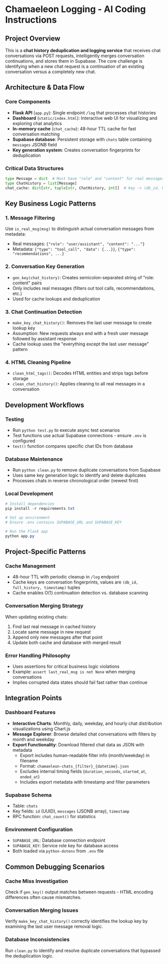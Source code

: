 # Chamaeleon Logging - AI Coding Instructions

## Project Overview
This is a **chat history deduplication and logging service** that receives chat conversations via POST requests, intelligently merges conversation continuations, and stores them in Supabase. The core challenge is identifying when a new chat request is a continuation of an existing conversation versus a completely new chat.

## Architecture & Data Flow

### Core Components
- **Flask API** (`app.py`): Single endpoint `/log` that processes chat histories
- **Dashboard** (`static/index.html`): Interactive web UI for visualizing and exploring chat analytics
- **In-memory cache** (`chat_cache`): 48-hour TTL cache for fast conversation matching
- **Supabase database**: Persistent storage with `chats` table containing `messages` JSONB field
- **Key generation system**: Creates conversation fingerprints for deduplication

### Critical Data Structures
```python
type Message = dict  # Must have "role" and "content" for real messages
type ChatHistory = list[Message]
chat_cache: dict[str, tuple[str, ChatHistory, int]]  # key -> (db_id, history, timestamp)
```

## Key Business Logic Patterns

### 1. Message Filtering
Use `is_real_msg(msg)` to distinguish actual conversation messages from metadata:
- Real messages: `{"role": "user/assistant", "content": "..."}`
- Metadata: `{"type": "tool_call", "data": {...}}`, `{"type": "recommendations", ...}`

### 2. Conversation Key Generation
- `gen_key(chat_history)`: Creates semicolon-separated string of "role: content" pairs
- Only includes real messages (filters out tool calls, recommendations, etc.)
- Used for cache lookups and deduplication

### 3. Chat Continuation Detection
- `make_key_chat_history()`: Removes the last user message to create lookup key
- Assumption: New requests always end with a fresh user message followed by assistant response
- Cache lookup uses the "everything except the last user message" pattern

### 4. HTML Cleaning Pipeline
- `clean_html_tags()`: Decodes HTML entities and strips tags before storage
- `clean_chat_history()`: Applies cleaning to all real messages in a conversation

## Development Workflows

### Testing
- Run `python test.py` to execute async test scenarios
- Test functions use actual Supabase connections - ensure `.env` is configured
- `test()` function compares specific chat IDs from database

### Database Maintenance
- Run `python clean.py` to remove duplicate conversations from Supabase
- Uses same key generation logic to identify and delete duplicates
- Processes chats in reverse chronological order (newest first)

### Local Development
```powershell
# Install dependencies
pip install -r requirements.txt

# Set up environment
# Ensure .env contains SUPABASE_URL and SUPABASE_KEY

# Run the Flask app
python app.py
```

## Project-Specific Patterns

### Cache Management
- 48-hour TTL with periodic cleanup in `/log` endpoint
- Cache keys are conversation fingerprints, values are `(db_id, full_history, timestamp)` tuples
- Cache enables O(1) continuation detection vs. database scanning

### Conversation Merging Strategy
When updating existing chats:
1. Find last real message in cached history
2. Locate same message in new request
3. Append only new messages after that point
4. Update both cache and database with merged result

### Error Handling Philosophy
- Uses assertions for critical business logic violations
- Example: `assert last_real_msg is not None` when merging conversations
- Implies corrupted data states should fail fast rather than continue

## Integration Points

### Dashboard Features
- **Interactive Charts**: Monthly, daily, weekday, and hourly chat distribution visualizations using Chart.js
- **Message Explorer**: Browse detailed chat conversations with filters by month and weekday
- **Export Functionality**: Download filtered chat data as JSON with metadata
  - Export includes human-readable filter info (month/weekday) in filename
  - Format: `chamaeleon-chats_{filter}_{datetime}.json`
  - Excludes internal timing fields (`duration_seconds`, `started_at`, `ended_at`)
  - Includes export metadata with timestamp and filter parameters

### Supabase Schema
- Table: `chats`
- Key fields: `id` (UUID), `messages` (JSONB array), `timestamp`
- RPC function: `chat_count()` for statistics

### Environment Configuration
- `SUPABASE_URL`: Database connection endpoint
- `SUPABASE_KEY`: Service role key for database access
- Both loaded via `python-dotenv` from `.env` file

## Common Debugging Scenarios

### Cache Miss Investigation
Check if `gen_key()` output matches between requests - HTML encoding differences often cause mismatches.

### Conversation Merging Issues
Verify `make_key_chat_history()` correctly identifies the lookup key by examining the last user message removal logic.

### Database Inconsistencies
Run `clean.py` to identify and resolve duplicate conversations that bypassed the deduplication logic.